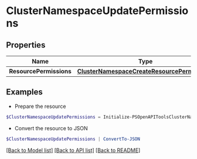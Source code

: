 # ClusterNamespaceUpdatePermissions
## Properties

Name | Type | Description | Notes
------------ | ------------- | ------------- | -------------
**ResourcePermissions** | [**ClusterNamespaceCreateResourcePermissions**](ClusterNamespaceCreateResourcePermissions.md) |  | [optional] 

## Examples

- Prepare the resource
```powershell
$ClusterNamespaceUpdatePermissions = Initialize-PSOpenAPIToolsClusterNamespaceUpdatePermissions  -ResourcePermissions null
```

- Convert the resource to JSON
```powershell
$ClusterNamespaceUpdatePermissions | ConvertTo-JSON
```

[[Back to Model list]](../README.md#documentation-for-models) [[Back to API list]](../README.md#documentation-for-api-endpoints) [[Back to README]](../README.md)

